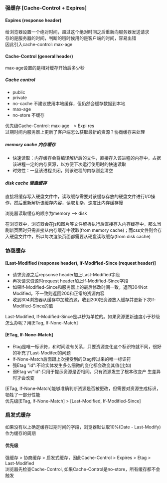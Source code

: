 ### 强缓存 [Cache-Control + Expires]
#### Expires (response header)  
  给浏览器设置一个绝对时间，超过这个绝对时间之后重新向服务器发送请求      
  存的是服务器的时间，判断的哦时候用的是客户端的时间，容易出错    
  因此引入cache-control: max-age    
#### Cache-Control (general header)     
  max-age设置的是相对缓存开始后多少秒   

##### Cache control
- public
- private
- no-cache 不建议使用本地缓存，但仍然会缓存数据到本地   
- max-age
- no-store 不缓存

优先级Cache-Control: max-age　> Expi res   
过期时间内服务器上更新了客户端怎么获取最新的资源？协商缓存来处理  

##### memory cache 内存缓存
- 快速读取：内存缓存会将编译解析后的文件，直接存入该进程的内存中，占据该进程一定的内存资源，以方便下次运行使用时的快速读取 
- 时效性：一旦该进程关闭，则该进程的内存则会清空

##### disk cache 硬盘缓存
直接将缓存写入硬盘文件中，读取缓存需要对该缓存存放的硬盘文件进行I/O操作，然后重新解析该缓存内容，读取复杂，速度比内存缓存慢

浏览器读取缓存的顺序为memory –> disk

在浏览器中，浏览器会在js和图片等文件解析执行后直接存入内存缓存中，那么当刷新页面时只需直接从内存缓存中读取(from memory cache)；而css文件则会存入硬盘文件中，所以每次渲染页面都需要从硬盘读取缓存(from disk cache)

### 协商缓存
#### [Last-Modified (response header), If-Modified-Since (request header)]    
- 请求资源之后repsonse header加上Last-Modified字段
- 再次请求资源时request header加上If-Modified-Since字段
- 如果If-Modified-Since和服务器上的最后修改时间一致，返回304Not Modified，不一致则返回200和正常的资源内容 
- 收到304浏览器从缓存中加载资源，收到200把资源放入缓存并更新下次If-Modified-Since的值   

Last-Modified, If-Modified-Since是以秒为单位的。如果资源更新速度小于秒级怎么办呢？用[ETag, If-None-Match]  

#### [ETag, If-None-Match] 
- Etag是唯一标识符，和时间没有关系，只要资源变化这个标识符就不同，很好的补充了Last-Modifed的问题   
- If-None-Match后面跟上次接受到的Etag传过来的唯一标识符    
- 强Etag "id":不论实体发生多么细微的变化都会改变其值(比如)
- 弱Etag w/"id":只用于提示资源是否相同。只有资源发生了根本改变产 生差异时才会改变 

[ETag, If-None-Match]能够准确判断资源是否被更改，但需要对资源生成标识，牺牲了一部分性能   
优先级[ETag, If-None-Match] > [Last-Modified, If-Modified-Since]

### 启发式缓存
如果没有以上确定缓存过期时间的字段，浏览器默认取10%(Date - Last-Modify)作为缓存的周期  

#### 优先级
强缓存 > 协商缓存 > 启发式缓存，因此Cache-Control > Expires > Etag > Last-Modified     
浏览器先检查Cache-Control, 如果Cache-Control是no-store，所有缓存都不会触发   
